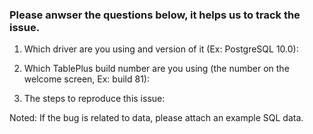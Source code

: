 ### Please anwser the questions below, it helps us to track the issue.

1. Which driver are you using and version of it (Ex: PostgreSQL 10.0):

2. Which TablePlus build number are you using (the number on the welcome screen, Ex: build 81):

3. The steps to reproduce this issue:

Noted: If the bug is related to data, please attach an example SQL data.
